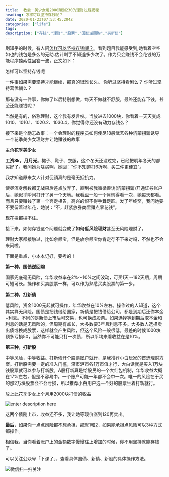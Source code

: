 ```yaml
---
title:  教会一美少女用2000赚到230的理财过程揭秘
heading: 怎样可以坚持存钱呢？
date: 2020-01-23T07:53:45.204Z
categories: ["life"]
tags: 
description: ["存钱","理财","股票","国债逆回购","买新债"]
---
```


刷知乎的时候，有人问[怎样可以坚持存钱呢？](https://www.zhihu.com/question/356689873/answer/983468181)。看到题目我能感受到,她看着空空如也的钱包是多么的无助.估计剁手不知道多少次了。作为只会赚钱不会花钱的万能程序猿索性回答一波，正文如下：

怎样可以坚持存钱呢

一件事如果需要坚持才能继续，那真的很难长久。
你听过坚持看剧么？
你听过坚持葛优躺么？


那有没有一件事，你做了以后特别想做，每天不做就不舒服，最终还能存下钱，甚至还能赚钱呢？


当然是有的，俗称理财，这个我有发言权。当放进去1000块，你看着一天天变成 1010、1010.1、1020.2、1030.4，你觉得你还没有动力存钱么？


接下来是个励志故事：一个会理财的程序员如何使尽18般武艺各种坑蒙拐骗诱导一个花季美少女理财并让她赚钱的故事



主角**花季美少女**

**工资8k，月月光**。裙子、鞋子、衣服，这个冬天还没过完，已经把明年冬天的都买好了。我问她为啥买啊，她回：“你不知道打6折啊，买三件更便宜”。


我才知道原来女人针对促销真的是毫无抵抗力。


使尽浑身解数都无战果后差点放弃了，直到被我循循善诱(坑蒙拐骗)开通证券账户后，她似乎瞬间打开了另一个天地。我看盘一般一个月懒得看一次，她每天都看。而且只要赚钱了第一个奔走相告，高兴的恨不得手舞足蹈。发了年终奖，我问她要不要留着过年花，她说：“不，赶紧放券商里赚点零花钱”。


现在拦都拦不住。


接下来，如何存钱这个问题就变成了**如何低风险理财**甚至无风险理财了。


理财大家都接触过，比如余额宝，但是放余额宝你肯定存不下来对吗，不然也不会来问啦。


下面是重点，小本本记好，要考的！


**第一种，国债逆回购**



国家兜底毫无风险，年华收益率在2%～10%之间波动，可买1天～182天期，周期可短可长。操作和买卖股票一样，可以作为熟悉买卖股票的第一步。


**第二种，打新债**

低风险，资金1000元起就可操作，年华收益在10%左右。操作过的人知道，这个其实算无风险。国债是把钱借给国家，新债是把钱借给公司，都是到期后还你本金+利息。不同的是新债上市后可交易，也可换成股票。如果选择等到期后取本金和利息的话是无风险的，但周期有点长，大多数要3年且利息不多。大多数人选择卖出债或换成股票，这样就会产生风险，但这个风险一般很低，最差的时候1000块顶多亏损50，当然你不可能只打一次债，所以平均来看收益在是10%。


**第三种，打新股**

中等风险，中等收益。打新债开个股票账户就行，是我推荐小白玩家的首选理财方案。打新股需要一定的准入门槛，深市沪市各1万市值才行，大白话就是买入1万块钱股票就可以参与打新股。A股打新算是给股民的一个大红包机制，年华收益大概在17%左右，但是不容易中。一个账户可能一年都不会中一次。唯一的风险在于买的那2万块股票会不会亏损，所以推荐小白用户选一个好的股票坐着打新就行。


放上此花季少女上个月用2000块打债的收益

![enter description here](https://gitee.com/smile365/blogimg/raw/master/sxy91/1579766202633.png)

这两个债刚上市，收益还不多，我让她等现价涨到120再卖出。


**最后**，如果你一点点风险都不想承担，那就1和2，如果能承担点风险可以3种方式都操作。

相信我，当你看着账户上的金额数字慢慢往上增加的时候，你不用坚持就能存钱了。

可以关注公众号「下课了」，查看具体国债、新债、新股的具体操作方法。

![微信扫一扫关注](https://gitee.com/smile365/blogimg/raw/master/sxy91/1579766328786.png)

